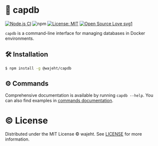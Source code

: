# 💾 capdb

[![Node.js CI](https://github.com/wajeht/capdb/actions/workflows/ci.yml/badge.svg?branch=main)](https://github.com/wajeht/capdb/actions/workflows/ci.yml) ![npm](https://img.shields.io/npm/dw/%40wajeht%2Fcapdb)
[![License: MIT](https://img.shields.io/badge/License-MIT-blue.svg)](https://github.com/wajeht/type/blob/main/LICENSE) [![Open Source Love svg1](https://badges.frapsoft.com/os/v1/open-source.svg?v=103)](https://github.com/wajeht/capdb)

`capdb` is a command-line interface for managing databases in Docker environments.

## 🛠️ Installation

```bash
$ npm install -g @wajeht/capdb
```

## ⚙️ Commands

Comprehensive documentation is available by running `capdb --help`. You can also find examples in [commands documentation](./docs/manual.md).

# © License

Distributed under the MIT License © wajeht. See [LICENSE](./LICENSE) for more information.
